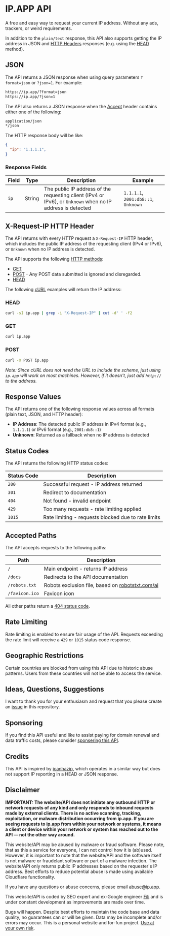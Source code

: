 # IP.APP API

A free and easy way to request your current IP address. Without any ads, trackers, or weird requirements.

In addition to the `plain/text` response, this API also supports getting the IP address in JSON and
[HTTP Headers](https://http.dev/headers?utm_source=ip.app) responses (e.g. using the [HEAD](https://http.dev/head?utm_source=ip.app) method).

## JSON

The API returns a JSON response when using query parameters `?format=json` or `?json=1`. For example:

```bash
https://ip.app/?format=json
https://ip.app/?json=1
```

The API also returns a JSON response when the [Accept](https://http.dev/accept?utm_source=ip.app) header contains either one of the following:

```bash
application/json
*/json
```

The HTTP response body will be like:

```json
{
  "ip": "1.1.1.1",
}
```

### Response Fields

| Field | Type | Description | Example |
|-------|------|-------------|---------|
| `ip` | String | The public IP address of the requesting client (IPv4 or IPv6), or `Unknown` when no IP address is detected | `1.1.1.1`, `2001:db8::1`, `Unknown` |


## X-Request-IP HTTP Header

The API returns with every HTTP request a `X-Request-IP` HTTP header, which includes the public IP address of the requesting client (IPv4 or IPv6), or `Unknown` when no IP address is detected.

The API supports the following [HTTP methods](https://http.dev/methods?utm_source=ip.app):
- [GET](https://http.dev/get?utm_source=ip.app)
- [POST](https://http.dev/post?utm_source=ip.app) - Any POST data submitted is ignored and disregarded.
- [HEAD](https://http.dev/head?utm_source=ip.app)

The following [cURL](https://curl.se?utm_source=ip.app) examples will return the IP address:

### HEAD

```bash
curl -sI ip.app | grep -i "X-Request-IP" | cut -d' ' -f2
```

### GET

```bash
curl ip.app
```

### POST

```bash
curl -X POST ip.app
```

*Note: Since cURL does not need the URL to include the scheme, just using `ip.app` will work on most machines. However, if it doesn't, just add `http://` to the address.*

## Response Values

The API returns one of the following response values across all formats (plain text, JSON, and HTTP header):

- **IP Address**: The detected public IP address in IPv4 format (e.g., `1.1.1.1`) or IPv6 format (e.g., `2001:db8::1`)
- **Unknown**: Returned as a fallback when no IP address is detected

## Status Codes

The API returns the following HTTP status codes:

| Status Code | Description |
|-------------|-------------|
| `200` | Successful request - IP address returned |
| `301` | Redirect to documentation |
| `404` | Not found - invalid endpoint |
| `429` | Too many requests - rate limiting applied |
| `1015` | Rate limiting - requests blocked due to rate limits |

## Accepted Paths

The API accepts requests to the following paths:

| Path | Description |
|------|-------------|
| `/` | Main endpoint - returns IP address |
| `/docs` | Redirects to the API documentation |
| `/robots.txt` | Robots exclusion file, based on [robotstxt.com/ai](https://robotstxt.com/ai?utm_source=ip.app) |
| `/favicon.ico` | Favicon icon |

All other paths return a [404 status code](https://http.dev/404?utm_source=ip.app).


## Rate Limiting

Rate limiting is enabled to ensure fair usage of the API. Requests exceeding the rate limit will receive a `429` or `1015` status code response.

## Geographic Restrictions

Certain countries are blocked from using this API due to historic abuse patterns. Users from these countries will not be able to access the service.

## Ideas, Questions, Suggestions

I want to thank you for your enthusiasm and request that you please create an [issue](https://github.com/fili/ip.app/issues/new) in this repository.

## Sponsoring

If you find this API useful and like to assist paying for domain renewal and data traffic costs, please consider [sponsering this API](https://github.com/sponsors/fili).

## Credits

This API is inspired by [icanhazip](http://icanhazip.com), which operates in a similar way but does not support IP reporting in a HEAD or JSON response.

## Disclaimer

**IMPORTANT: The website/API does not initiate any outbound HTTP or network requests of any kind and only responds to inbound requests made by external clients. There is no active scanning, tracking, exploitation, or malware distribution occurring from ip.app. If you are seeing requests to ip.app from within your network or systems, it means a client or device within your network or system has reached out to the API — not the other way around.**

This website/API may be abused by malware or fraud software. Please note, that as this a service for everyone, I can not control how it is (ab)used. However, it is important to note that the website/API and the software itself is not malware or fraudelant software or part of a malware infection. The website/API only returns public IP addresses based on the requester's IP address. Best efforts to reduce potential abuse is made using available Cloudflare functionality.

If you have any questions or abuse concerns, please email [abuse@ip.app](mailto:abuse@ip.app).

This website/API is coded by SEO expert and ex-Google engineer [Fili](https://fili.com/?utm_source=ip.app) and is under constant development as improvements are made over time.

Bugs will happen. Despite best efforts to maintain the code base and data quality, no guarantees can or will be given. Data may be incomplete and/or errors may occur. This is a personal website and for-fun project. [Use at your own risk](https://fili.com/d/?utm_source=ip.app).
